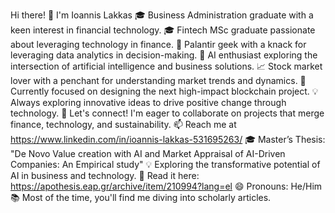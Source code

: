 Hi there! 👋 I'm Ioannis Lakkas
🎓 Business Administration graduate with a keen interest in financial technology.
🎓 Fintech MSc graduate passionate about leveraging technology in finance.
💼 Palantir geek with a knack for leveraging data analytics in decision-making.
🤖 AI enthusiast exploring the intersection of artificial intelligence and business solutions.
📈 Stock market lover with a penchant for understanding market trends and dynamics.
🌱 Currently focused on designing the next high-impact blockchain project.
💡 Always exploring innovative ideas to drive positive change through technology.
💬 Let's connect! I'm eager to collaborate on projects that merge finance, technology, and sustainability.
📫 Reach me at https://www.linkedin.com/in/ioannis-lakkas-531695263/
🎓 Master’s Thesis: "De Novo Value creation with AI and Market Appraisal of AI-Driven Companies: An Empirical study"
💡 Exploring the transformative potential of AI in business and technology.
📘 Read it here: https://apothesis.eap.gr/archive/item/210994?lang=el
😄 Pronouns: He/Him
📚 Most of the time, you'll find me diving into scholarly articles.


<!---
IoannisLakkas/IoannisLakkas is a ✨ special ✨ repository because its `README.md` (this file) appears on your GitHub profile.
You can click the Preview link to take a look at your changes.
--->
